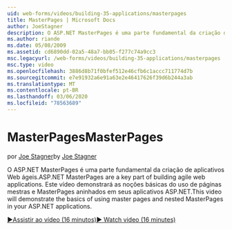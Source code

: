 ```yaml
---
uid: web-forms/videos/building-35-applications/masterpages
title: MasterPages | Microsoft Docs
author: JoeStagner
description: O ASP.NET MasterPages é uma parte fundamental da criação de aplicativos Web ágeis. Este vídeo demonstrará as noções básicas do uso de páginas mestras e MasterPages aninhados em...
ms.author: riande
ms.date: 05/08/2009
ms.assetid: cd6890dd-02a5-48a7-bb05-f277c74a9cc3
msc.legacyurl: /web-forms/videos/building-35-applications/masterpages
msc.type: video
ms.openlocfilehash: 3886d8b71f0bfef512e46cfb6c1accc711774d7b
ms.sourcegitcommit: e7e91932a6e91a63e2e46417626f39d6b244a3ab
ms.translationtype: MT
ms.contentlocale: pt-BR
ms.lasthandoff: 03/06/2020
ms.locfileid: "78563689"
---
```

# <a name="masterpages"></a><span data-ttu-id="a11f4-104">MasterPages</span><span class="sxs-lookup"><span data-stu-id="a11f4-104">MasterPages</span></span>

<span data-ttu-id="a11f4-105">por [Joe Stagner](https://github.com/JoeStagner)</span><span class="sxs-lookup"><span data-stu-id="a11f4-105">by [Joe Stagner](https://github.com/JoeStagner)</span></span>

<span data-ttu-id="a11f4-106">O ASP.NET MasterPages é uma parte fundamental da criação de aplicativos Web ágeis.</span><span class="sxs-lookup"><span data-stu-id="a11f4-106">ASP.NET MasterPages are a key part of building agile web applications.</span></span> <span data-ttu-id="a11f4-107">Este vídeo demonstrará as noções básicas do uso de páginas mestras e MasterPages aninhados em seus aplicativos ASP.NET.</span><span class="sxs-lookup"><span data-stu-id="a11f4-107">This video will demonstrate the basics of using master pages and nested MasterPages in your ASP.NET applications.</span></span>

[<span data-ttu-id="a11f4-108">&#9654;Assistir ao vídeo (16 minutos)</span><span class="sxs-lookup"><span data-stu-id="a11f4-108">&#9654; Watch video (16 minutes)</span></span>](https://channel9.msdn.com/Blogs/ASP-NET-Site-Videos/masterpages)
